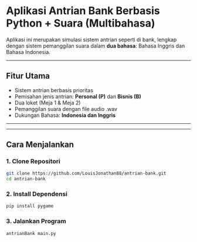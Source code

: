 # Aplikasi Antrian Bank Berbasis Python + Suara (Multibahasa)

Aplikasi ini merupakan simulasi sistem antrian seperti di bank, lengkap dengan sistem pemanggilan suara dalam **dua bahasa**: Bahasa Inggris dan Bahasa Indonesia.

---

## Fitur Utama

-  Sistem antrian berbasis prioritas
-  Pemisahan jenis antrian: **Personal (P)** dan **Bisnis (B)**
-  Dua loket (Meja 1 & Meja 2)
-  Pemanggilan suara dengan file audio .wav
-  Dukungan Bahasa: **Indonesia dan Inggris**

---


---

## Cara Menjalankan

### 1. Clone Repositori
```bash
git clone https://github.com/LouisJonathan88/antrian-bank.git
cd antrian-bank
```

### 2. Install Dependensi
```bash
pip install pygame
```

### 3. Jalankan Program
```bash
antrianBank main.py
```

